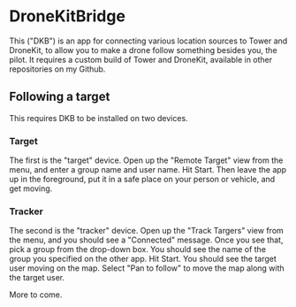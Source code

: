 # DroneKitBridge

This ("DKB") is an app for connecting various location sources to Tower and DroneKit, to allow you to make a drone follow 
something besides you, the pilot. It requires a custom build of Tower and DroneKit, available in other repositories
on my Github.

## Following a target

This requires DKB to be installed on two devices. 

### Target
The first is the "target" device. Open up the "Remote Target" view from 
the menu, and enter a group name and user name. Hit Start. Then leave the app up in the foreground, put it in a safe place
on your person or vehicle, and get moving.

### Tracker
The second is the "tracker" device. Open up the "Track Targers" view from the menu, and you should see a "Connected" message.
Once you see that, pick a group from the drop-down box. You should see the name of the group you specified on the other app.
Hit Start. You should see the target user moving on the map. Select "Pan to follow" to move the map along with the target 
user.

More to come. 
